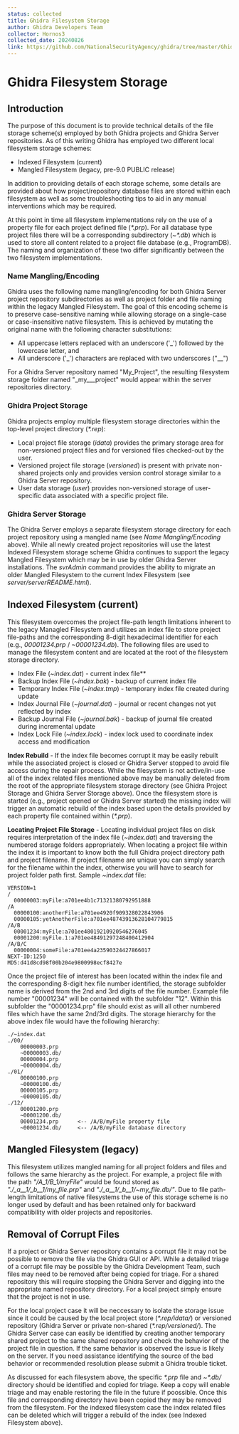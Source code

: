 ```yaml
---
status: collected
title: Ghidra Filesystem Storage
author: Ghidra Developers Team
collector: Hornos3
collected_date: 20240826
link: https://github.com/NationalSecurityAgency/ghidra/tree/master/GhidraDocs/GhidraFilesystemStorage.html
---
```


Ghidra Filesystem Storage
=========================

Introduction
------------

The purpose  of this document is to provide technical details of the file
storage scheme(s) employed by both Ghidra projects and Ghidra Server
repositories. As of this writing Ghidra has employed two different local
filesystem storage schemes:

-   Indexed Filesystem (current)
-   Mangled Filesystem (legacy, pre-9.0 PUBLIC release)

In addition to providing details of each storage scheme, some details
are provided about how project/repository database files are stored
within each filesystem as well as some troubleshooting tips to aid in
any manual interventions which may be required.

At this point in time all filesystem implementations rely on the use of
a property file for each project defined file (*\*.prp*). For all
database type project files there will be a corresponding subdirectory
(*\~\*.db*) which is used to store all content related to a project file
database (e.g., ProgramDB). The naming and organization of these two
differ significantly between the two filesystem implementations.

### Name Mangling/Encoding

Ghidra uses the following name mangling/encoding for both Ghidra Server
project repository subdirectories as well as project folder and file
naming within the legacy Mangled Filesystem. The goal of this encoding
scheme is to preserve case-sensitive naming while allowing storage on a
single-case or case-insensitive native filesystem. This is achieved by
mutating the original name with the following character substitutions:

-   All uppercase letters replaced with an underscore (\'\_\') followed
    by the lowercase letter, and
-   All underscore (\'\_\') characters are replaced with two underscores
    (\"\_\_\")

For a Ghidra Server repository named \"My\_Project\", the resulting
filesystem storage folder named \"\_my\_\_\_project\" would appear
within the server repositories directory.

### Ghidra Project Storage

Ghidra projects employ multiple filesystem storage directories within
the top-level project directory (*\*.rep*):

-   Local project file storage (*idata*) provides the primary storage
    area for non-versioned project files and for versioned files
    checked-out by the user.
-   Versioned project file storage (*versioned*) is present with private
    non-shared projects only and provides version control storage
    similar to a Ghidra Server repository.
-   User data storage (*user*) provides non-versioned storage of
    user-specific data associated with a specific project file.

### Ghidra Server Storage

The Ghidra Server employs a separate filesystem storage directory for
each project repository using a mangled name (see *Name
Mangling/Encoding* above). While all newly created project repositories
will use the latest Indexed Filesystem storage scheme Ghidra continues
to support the legacy Mangled Filesystem which may be in use by older
Ghidra Server installations. The *svrAdmin* command provides the ability
to migrate an older Mangled Filesystem to the current Index Filesystem
(see *server/serverREADME.html*).

Indexed Filesystem (current)
----------------------------

This filesystem overcomes the project file-path length limitations
inherent to the legacy Managled Filesystem and utilizes an index file to
store project file-paths and the corresponding 8-digit hexadecimal
identifier for each (e.g., *00001234.prp* / *\~00001234.db*). The
following files are used to manage the filesystem content and are
located at the root of the filesystem storage directory.

-   Index File (*\~index.dat*) - current index file**
-   Backup Index File (*\~index.bak*) - backup of current index file
-   Temporary Index File (*\~index.tmp*) - temporary index file created
    during update
-   Index Journal File (*\~journal.dat*) - journal or recent changes not
    yet reflected by index
-   Backup Journal File (*\~journal.bak*) - backup of journal file
    created during incremental update
-   Index Lock File (*\~index.lock*) - index lock used to coordinate
    index access and modification

**Index Rebuild** - If the index file becomes corrupt it may be easily
rebuilt while the associated project is closed or Ghidra Server stopped
to avoid file access during the repair process. While the filesystem is
not active/in-use all of the index related files mentioned above may be
manually deleted from the root of the appropriate filesystem storage
directory (see Ghidra Project Storage and Ghidra Server Storage above).
Once the filesystem store is started (e.g., project opened or Ghidra
Server started) the missing index will trigger an automatic rebuild of
the index based upon the details provided by each property file
contained within (*\*.prp*).

**Locating Project File Storage** - Locating individual project files on
disk requires interpretation of the index file (*\~index.dat*) and
traversing the numbered storage folders appropriately. When locating a
project file within the index it is important to know both the full
Ghidra project directory path and project filename. If project filename
are unique you can simply search for the filename within the index,
otherwise you will have to search for project folder path first. Sample
*\~index.dat* file:

       
    VERSION=1
    /
      00000003:myFile:a701ee4b1c71321380792951888
    /A
      00000100:anotherFile:a701ee4920f909328022843906
      00000105:yetAnotherFile:a701ee48743913628104779815
    /A/B
      00001234:myFile:a701ee48019210920546276045
      00001200:myFile.1:a701ee48491297248400412904
    /A/B/C
      00000004:someFile:a701ee4a23590324427866017
    NEXT-ID:1250
    MD5:d41d8cd98f00b204e9800998ecf8427e
            

Once the project file of interest has been located within the index file
and the corresponding 8-digit hex file number identified, the storage
subfolder name is derived from the 2nd and 3rd digits of the file
number. Example file number \"00001234\" will be contained with the
subfolder \"12\". Within this subfolder the \"00001234.prp\" file should
exist as will all other numbered files which have the same 2nd/3rd
digits. The storage hierarchy for the above index file would have the
following hierarchy:

    ./~index.dat
    ./00/
        00000003.prp
        ~00000003.db/
        00000004.prp
        ~00000004.db/
    ./01/
        00000100.prp
        ~00000100.db/
        00000105.prp
        ~00000105.db/
    ./12/
        00001200.prp
        ~00001200.db/
        00001234.prp      <-- /A/B/myFile property file
        ~00001234.db/     <-- /A/B/myFile database directory
            

Mangled Filesystem (legacy)
---------------------------

This filesystem utilizes mangled naming for all project folders and
files and follows the same hierarchy as the project. For example, a
project file with the path *\"/A\_1/B\_1/myFile\"* would be found stored
as *\"./\_a\_\_1/\_b\_\_1/my\_file.prp\"* and
*\"./\_a\_\_1/\_b\_\_1/\~my\_file.db/\"*. Due to file path-length
limitations of native filesystems the use of this storage scheme is no
longer used by default and has been retained only for backward
compatibility with older projects and repositories.

Removal of Corrupt Files
------------------------

If a project or Ghidra Server repository contains a corrupt file it may
not be possible to remove the file via the Ghidra GUI or API. While a
detailed triage of a corrupt file may be possible by the Ghidra
Development Team, such files may need to be removed after being copied
for triage. For a shared repository this will require stopping the
Ghidra Server and digging into the appropriate named repository
directory. For a local project simply ensure that the project is not in
use.

For the local project case it will be neccessary to isolate the storage
issue since it could be caused by the local project store
(*\*.rep/idata/*) or versioned repository (Ghidra Server or private
non-shared (*\*.rep/versioned/*). The Ghidra Server case can easily be
identified by creating another temporary shared project to the same
shared repository and check the behavior of the project file in
question. If the same behavior is observed the issue is likely on the
server. If you need assistance identifying the source of the bad
behavior or recommended resolution please submit a Ghidra trouble
ticket.

As discussed for each filesystem above, the specific *\*.prp* file and
*\~\*.db/* directory should be identified and copied for triage. Keep a
copy will enable triage and may enable restoring the file in the future
if poossible. Once this file and corresponding directory have been
copied they may be removed from the filesystem. For the indexed
filesystem case the index related files can be deleted which will
trigger a rebuild of the index (see Indexed Filesystem above).
